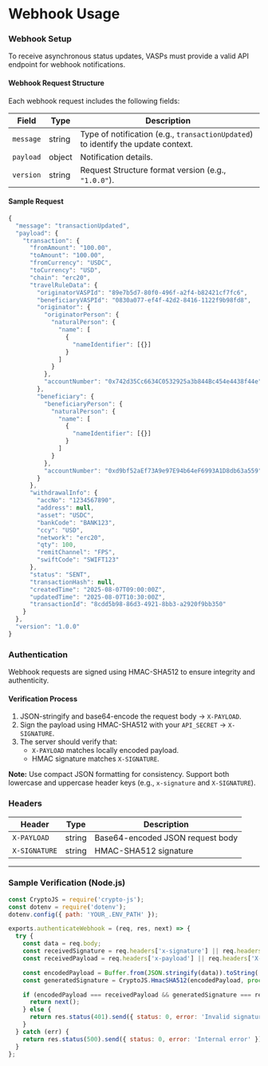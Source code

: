 
# Webhook Usage

### Webhook Setup

To receive asynchronous status updates, VASPs must provide a valid API endpoint for webhook notifications.

#### Webhook Request Structure

Each webhook request includes the following fields:

| Field     | Type   | Description                                                                       |
| --------- | ------ | --------------------------------------------------------------------------------- |
| `message` | string | Type of notification (e.g., `transactionUpdated`) to identify the update context. |
| `payload` | object | Notification details.                                                             |
| `version` | string | Request Structure format version (e.g., `"1.0.0"`).                               |

#### Sample Request

```javascript
{
  "message": "transactionUpdated",
  "payload": {
    "transaction": {
      "fromAmount": "100.00",
      "toAmount": "100.00",
      "fromCurrency": "USDC",
      "toCurrency": "USD",
      "chain": "erc20",
      "travelRuleData": {
        "originatorVASPId": "89e7b5d7-80f0-496f-a2f4-b82421cf7fc6",
        "beneficiaryVASPId": "0830a077-ef4f-42d2-8416-1122f9b98fd8",
        "originator": {
          "originatorPerson": {
            "naturalPerson": {
              "name": [
                {
                  "nameIdentifier": [{}]
                }
              ]
            }
          },
          "accountNumber": "0x742d35Cc6634C0532925a3b844Bc454e4438f44e"
        },
        "beneficiary": {
          "beneficiaryPerson": {
            "naturalPerson": {
              "name": [
                {
                  "nameIdentifier": [{}]
                }
              ]
            }
          },
          "accountNumber": "0xd9bf52aEf73A9e97E94b64eF6993A1D8db63a559"
        }
      },
      "withdrawalInfo": {
        "accNo": "1234567890",
        "address": null,
        "asset": "USDC",
        "bankCode": "BANK123",
        "ccy": "USD",
        "network": "erc20",
        "qty": 100,
        "remitChannel": "FPS",
        "swiftCode": "SWIFT123"
      },
      "status": "SENT",
      "transactionHash": null,
      "createdTime": "2025-08-07T09:00:00Z",
      "updatedTime": "2025-08-07T10:30:00Z",
      "transactionId": "8cdd5b98-86d3-4921-8bb3-a2920f9bb350"
    }
  },
  "version": "1.0.0"
}
```

### Authentication

Webhook requests are signed using HMAC-SHA512 to ensure integrity and authenticity.

#### Verification Process

1. JSON-stringify and base64-encode the request body → `X-PAYLOAD`.
2. Sign the payload using HMAC-SHA512 with your `API_SECRET` → `X-SIGNATURE`.
3. The server should verify that:
   - `X-PAYLOAD` matches locally encoded payload.
   - HMAC signature matches `X-SIGNATURE`.

**Note:** Use compact JSON formatting for consistency. Support both lowercase and uppercase header keys (e.g., `x-signature` and `X-SIGNATURE`).

### Headers

| Header        | Type   | Description                      |
| ------------- | ------ | -------------------------------- |
| `X-PAYLOAD`   | string | Base64-encoded JSON request body |
| `X-SIGNATURE` | string | HMAC-SHA512 signature            |

---

### Sample Verification (Node.js)

```javascript
const CryptoJS = require('crypto-js');
const dotenv = require('dotenv');
dotenv.config({ path: 'YOUR_.ENV_PATH' });

exports.authenticateWebhook = (req, res, next) => {
  try {
    const data = req.body;
    const receivedSignature = req.headers['x-signature'] || req.headers['X-SIGNATURE'];
    const receivedPayload = req.headers['x-payload'] || req.headers['X-PAYLOAD'];

    const encodedPayload = Buffer.from(JSON.stringify(data)).toString('base64');
    const generatedSignature = CryptoJS.HmacSHA512(encodedPayload, process.env.ONRAMP_API_SECRET).toString(CryptoJS.enc.Hex);

    if (encodedPayload === receivedPayload && generatedSignature === receivedSignature) {
      return next();
    } else {
      return res.status(401).send({ status: 0, error: 'Invalid signature' });
    }
  } catch (err) {
    return res.status(500).send({ status: 0, error: 'Internal error' });
  }
};
```
